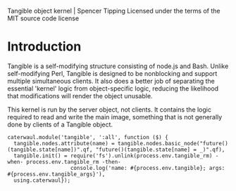 Tangible object kernel | Spencer Tipping
Licensed under the terms of the MIT source code license

# Introduction

Tangible is a self-modifying structure consisting of node.js and Bash. Unlike self-modifying Perl, Tangible is designed to be nonblocking and support multiple simultaneous clients. It also
does a better job of separating the essential 'kernel' logic from object-specific logic, reducing the likelihood that modifications will render the object unusable.

This kernel is run by the server object, not clients. It contains the logic required to read and write the main image, something that is not generally done by clients of a Tangible object.

    caterwaul.module('tangible', ':all', function ($) {
      tangible.nodes.attribute(name) = tangible.nodes.basic_node("future()(tangible.state[name])".qf, "future()(tangible.state[name] = _)".qf),
      tangible.init() = require('fs').unlink(process.env.tangible_rm) -when- process.env.tangible_rm -then-
                        console.log('name: #{process.env.tangible}; args: #{process.env.tangible_args}'),
      using.caterwaul});